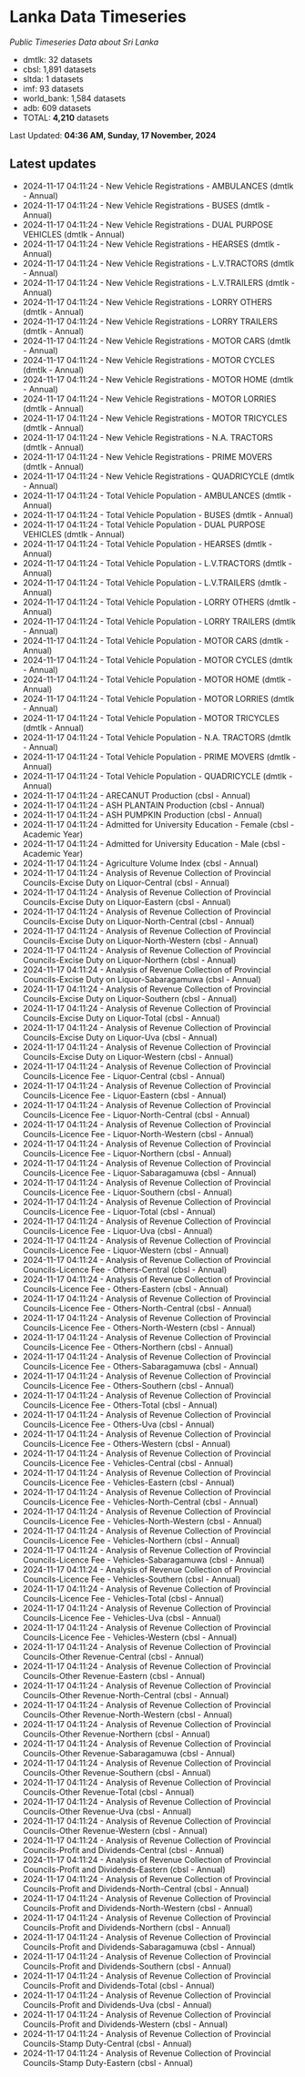# Lanka Data Timeseries
*Public Timeseries Data about Sri Lanka*

* dmtlk: 32 datasets
* cbsl: 1,891 datasets
* sltda: 1 datasets
* imf: 93 datasets
* world_bank: 1,584 datasets
* adb: 609 datasets
* TOTAL: **4,210** datasets

Last Updated: **04:36 AM, Sunday, 17 November, 2024**

## Latest updates

* 2024-11-17 04:11:24 - New Vehicle Registrations - AMBULANCES (dmtlk - Annual)
* 2024-11-17 04:11:24 - New Vehicle Registrations - BUSES (dmtlk - Annual)
* 2024-11-17 04:11:24 - New Vehicle Registrations - DUAL PURPOSE VEHICLES (dmtlk - Annual)
* 2024-11-17 04:11:24 - New Vehicle Registrations - HEARSES (dmtlk - Annual)
* 2024-11-17 04:11:24 - New Vehicle Registrations - L.V.TRACTORS (dmtlk - Annual)
* 2024-11-17 04:11:24 - New Vehicle Registrations - L.V.TRAILERS (dmtlk - Annual)
* 2024-11-17 04:11:24 - New Vehicle Registrations - LORRY OTHERS (dmtlk - Annual)
* 2024-11-17 04:11:24 - New Vehicle Registrations - LORRY TRAILERS (dmtlk - Annual)
* 2024-11-17 04:11:24 - New Vehicle Registrations - MOTOR CARS (dmtlk - Annual)
* 2024-11-17 04:11:24 - New Vehicle Registrations - MOTOR CYCLES (dmtlk - Annual)
* 2024-11-17 04:11:24 - New Vehicle Registrations - MOTOR HOME (dmtlk - Annual)
* 2024-11-17 04:11:24 - New Vehicle Registrations - MOTOR LORRIES (dmtlk - Annual)
* 2024-11-17 04:11:24 - New Vehicle Registrations - MOTOR TRICYCLES (dmtlk - Annual)
* 2024-11-17 04:11:24 - New Vehicle Registrations - N.A. TRACTORS (dmtlk - Annual)
* 2024-11-17 04:11:24 - New Vehicle Registrations - PRIME MOVERS (dmtlk - Annual)
* 2024-11-17 04:11:24 - New Vehicle Registrations - QUADRICYCLE (dmtlk - Annual)
* 2024-11-17 04:11:24 - Total Vehicle Population - AMBULANCES (dmtlk - Annual)
* 2024-11-17 04:11:24 - Total Vehicle Population - BUSES (dmtlk - Annual)
* 2024-11-17 04:11:24 - Total Vehicle Population - DUAL PURPOSE VEHICLES (dmtlk - Annual)
* 2024-11-17 04:11:24 - Total Vehicle Population - HEARSES (dmtlk - Annual)
* 2024-11-17 04:11:24 - Total Vehicle Population - L.V.TRACTORS (dmtlk - Annual)
* 2024-11-17 04:11:24 - Total Vehicle Population - L.V.TRAILERS (dmtlk - Annual)
* 2024-11-17 04:11:24 - Total Vehicle Population - LORRY OTHERS (dmtlk - Annual)
* 2024-11-17 04:11:24 - Total Vehicle Population - LORRY TRAILERS (dmtlk - Annual)
* 2024-11-17 04:11:24 - Total Vehicle Population - MOTOR CARS (dmtlk - Annual)
* 2024-11-17 04:11:24 - Total Vehicle Population - MOTOR CYCLES (dmtlk - Annual)
* 2024-11-17 04:11:24 - Total Vehicle Population - MOTOR HOME (dmtlk - Annual)
* 2024-11-17 04:11:24 - Total Vehicle Population - MOTOR LORRIES (dmtlk - Annual)
* 2024-11-17 04:11:24 - Total Vehicle Population - MOTOR TRICYCLES (dmtlk - Annual)
* 2024-11-17 04:11:24 - Total Vehicle Population - N.A. TRACTORS (dmtlk - Annual)
* 2024-11-17 04:11:24 - Total Vehicle Population - PRIME MOVERS (dmtlk - Annual)
* 2024-11-17 04:11:24 - Total Vehicle Population - QUADRICYCLE (dmtlk - Annual)
* 2024-11-17 04:11:24 - ARECANUT Production (cbsl - Annual)
* 2024-11-17 04:11:24 - ASH PLANTAIN Production (cbsl - Annual)
* 2024-11-17 04:11:24 - ASH PUMPKIN Production (cbsl - Annual)
* 2024-11-17 04:11:24 - Admitted for University Education - Female (cbsl - Academic Year)
* 2024-11-17 04:11:24 - Admitted for University Education - Male (cbsl - Academic Year)
* 2024-11-17 04:11:24 - Agriculture Volume Index (cbsl - Annual)
* 2024-11-17 04:11:24 - Analysis of Revenue Collection of Provincial Councils-Excise Duty on Liquor-Central (cbsl - Annual)
* 2024-11-17 04:11:24 - Analysis of Revenue Collection of Provincial Councils-Excise Duty on Liquor-Eastern (cbsl - Annual)
* 2024-11-17 04:11:24 - Analysis of Revenue Collection of Provincial Councils-Excise Duty on Liquor-North-Central (cbsl - Annual)
* 2024-11-17 04:11:24 - Analysis of Revenue Collection of Provincial Councils-Excise Duty on Liquor-North-Western (cbsl - Annual)
* 2024-11-17 04:11:24 - Analysis of Revenue Collection of Provincial Councils-Excise Duty on Liquor-Northern (cbsl - Annual)
* 2024-11-17 04:11:24 - Analysis of Revenue Collection of Provincial Councils-Excise Duty on Liquor-Sabaragamuwa (cbsl - Annual)
* 2024-11-17 04:11:24 - Analysis of Revenue Collection of Provincial Councils-Excise Duty on Liquor-Southern (cbsl - Annual)
* 2024-11-17 04:11:24 - Analysis of Revenue Collection of Provincial Councils-Excise Duty on Liquor-Total (cbsl - Annual)
* 2024-11-17 04:11:24 - Analysis of Revenue Collection of Provincial Councils-Excise Duty on Liquor-Uva (cbsl - Annual)
* 2024-11-17 04:11:24 - Analysis of Revenue Collection of Provincial Councils-Excise Duty on Liquor-Western (cbsl - Annual)
* 2024-11-17 04:11:24 - Analysis of Revenue Collection of Provincial Councils-Licence Fee - Liquor-Central (cbsl - Annual)
* 2024-11-17 04:11:24 - Analysis of Revenue Collection of Provincial Councils-Licence Fee - Liquor-Eastern (cbsl - Annual)
* 2024-11-17 04:11:24 - Analysis of Revenue Collection of Provincial Councils-Licence Fee - Liquor-North-Central (cbsl - Annual)
* 2024-11-17 04:11:24 - Analysis of Revenue Collection of Provincial Councils-Licence Fee - Liquor-North-Western (cbsl - Annual)
* 2024-11-17 04:11:24 - Analysis of Revenue Collection of Provincial Councils-Licence Fee - Liquor-Northern (cbsl - Annual)
* 2024-11-17 04:11:24 - Analysis of Revenue Collection of Provincial Councils-Licence Fee - Liquor-Sabaragamuwa (cbsl - Annual)
* 2024-11-17 04:11:24 - Analysis of Revenue Collection of Provincial Councils-Licence Fee - Liquor-Southern (cbsl - Annual)
* 2024-11-17 04:11:24 - Analysis of Revenue Collection of Provincial Councils-Licence Fee - Liquor-Total (cbsl - Annual)
* 2024-11-17 04:11:24 - Analysis of Revenue Collection of Provincial Councils-Licence Fee - Liquor-Uva (cbsl - Annual)
* 2024-11-17 04:11:24 - Analysis of Revenue Collection of Provincial Councils-Licence Fee - Liquor-Western (cbsl - Annual)
* 2024-11-17 04:11:24 - Analysis of Revenue Collection of Provincial Councils-Licence Fee - Others-Central (cbsl - Annual)
* 2024-11-17 04:11:24 - Analysis of Revenue Collection of Provincial Councils-Licence Fee - Others-Eastern (cbsl - Annual)
* 2024-11-17 04:11:24 - Analysis of Revenue Collection of Provincial Councils-Licence Fee - Others-North-Central (cbsl - Annual)
* 2024-11-17 04:11:24 - Analysis of Revenue Collection of Provincial Councils-Licence Fee - Others-North-Western (cbsl - Annual)
* 2024-11-17 04:11:24 - Analysis of Revenue Collection of Provincial Councils-Licence Fee - Others-Northern (cbsl - Annual)
* 2024-11-17 04:11:24 - Analysis of Revenue Collection of Provincial Councils-Licence Fee - Others-Sabaragamuwa (cbsl - Annual)
* 2024-11-17 04:11:24 - Analysis of Revenue Collection of Provincial Councils-Licence Fee - Others-Southern (cbsl - Annual)
* 2024-11-17 04:11:24 - Analysis of Revenue Collection of Provincial Councils-Licence Fee - Others-Total (cbsl - Annual)
* 2024-11-17 04:11:24 - Analysis of Revenue Collection of Provincial Councils-Licence Fee - Others-Uva (cbsl - Annual)
* 2024-11-17 04:11:24 - Analysis of Revenue Collection of Provincial Councils-Licence Fee - Others-Western (cbsl - Annual)
* 2024-11-17 04:11:24 - Analysis of Revenue Collection of Provincial Councils-Licence Fee - Vehicles-Central (cbsl - Annual)
* 2024-11-17 04:11:24 - Analysis of Revenue Collection of Provincial Councils-Licence Fee - Vehicles-Eastern (cbsl - Annual)
* 2024-11-17 04:11:24 - Analysis of Revenue Collection of Provincial Councils-Licence Fee - Vehicles-North-Central (cbsl - Annual)
* 2024-11-17 04:11:24 - Analysis of Revenue Collection of Provincial Councils-Licence Fee - Vehicles-North-Western (cbsl - Annual)
* 2024-11-17 04:11:24 - Analysis of Revenue Collection of Provincial Councils-Licence Fee - Vehicles-Northern (cbsl - Annual)
* 2024-11-17 04:11:24 - Analysis of Revenue Collection of Provincial Councils-Licence Fee - Vehicles-Sabaragamuwa (cbsl - Annual)
* 2024-11-17 04:11:24 - Analysis of Revenue Collection of Provincial Councils-Licence Fee - Vehicles-Southern (cbsl - Annual)
* 2024-11-17 04:11:24 - Analysis of Revenue Collection of Provincial Councils-Licence Fee - Vehicles-Total (cbsl - Annual)
* 2024-11-17 04:11:24 - Analysis of Revenue Collection of Provincial Councils-Licence Fee - Vehicles-Uva (cbsl - Annual)
* 2024-11-17 04:11:24 - Analysis of Revenue Collection of Provincial Councils-Licence Fee - Vehicles-Western (cbsl - Annual)
* 2024-11-17 04:11:24 - Analysis of Revenue Collection of Provincial Councils-Other Revenue-Central (cbsl - Annual)
* 2024-11-17 04:11:24 - Analysis of Revenue Collection of Provincial Councils-Other Revenue-Eastern (cbsl - Annual)
* 2024-11-17 04:11:24 - Analysis of Revenue Collection of Provincial Councils-Other Revenue-North-Central (cbsl - Annual)
* 2024-11-17 04:11:24 - Analysis of Revenue Collection of Provincial Councils-Other Revenue-North-Western (cbsl - Annual)
* 2024-11-17 04:11:24 - Analysis of Revenue Collection of Provincial Councils-Other Revenue-Northern (cbsl - Annual)
* 2024-11-17 04:11:24 - Analysis of Revenue Collection of Provincial Councils-Other Revenue-Sabaragamuwa (cbsl - Annual)
* 2024-11-17 04:11:24 - Analysis of Revenue Collection of Provincial Councils-Other Revenue-Southern (cbsl - Annual)
* 2024-11-17 04:11:24 - Analysis of Revenue Collection of Provincial Councils-Other Revenue-Total (cbsl - Annual)
* 2024-11-17 04:11:24 - Analysis of Revenue Collection of Provincial Councils-Other Revenue-Uva (cbsl - Annual)
* 2024-11-17 04:11:24 - Analysis of Revenue Collection of Provincial Councils-Other Revenue-Western (cbsl - Annual)
* 2024-11-17 04:11:24 - Analysis of Revenue Collection of Provincial Councils-Profit and Dividends-Central (cbsl - Annual)
* 2024-11-17 04:11:24 - Analysis of Revenue Collection of Provincial Councils-Profit and Dividends-Eastern (cbsl - Annual)
* 2024-11-17 04:11:24 - Analysis of Revenue Collection of Provincial Councils-Profit and Dividends-North-Central (cbsl - Annual)
* 2024-11-17 04:11:24 - Analysis of Revenue Collection of Provincial Councils-Profit and Dividends-North-Western (cbsl - Annual)
* 2024-11-17 04:11:24 - Analysis of Revenue Collection of Provincial Councils-Profit and Dividends-Northern (cbsl - Annual)
* 2024-11-17 04:11:24 - Analysis of Revenue Collection of Provincial Councils-Profit and Dividends-Sabaragamuwa (cbsl - Annual)
* 2024-11-17 04:11:24 - Analysis of Revenue Collection of Provincial Councils-Profit and Dividends-Southern (cbsl - Annual)
* 2024-11-17 04:11:24 - Analysis of Revenue Collection of Provincial Councils-Profit and Dividends-Total (cbsl - Annual)
* 2024-11-17 04:11:24 - Analysis of Revenue Collection of Provincial Councils-Profit and Dividends-Uva (cbsl - Annual)
* 2024-11-17 04:11:24 - Analysis of Revenue Collection of Provincial Councils-Profit and Dividends-Western (cbsl - Annual)
* 2024-11-17 04:11:24 - Analysis of Revenue Collection of Provincial Councils-Stamp Duty-Central (cbsl - Annual)
* 2024-11-17 04:11:24 - Analysis of Revenue Collection of Provincial Councils-Stamp Duty-Eastern (cbsl - Annual)